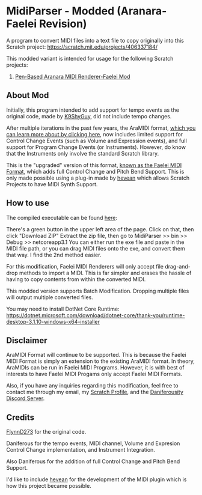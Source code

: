 # MidiParser - Modded (Aranara-Faelei Revision)
A program to convert MIDI files into a text file to copy originally into this Scratch project: https://scratch.mit.edu/projects/406337184/

This modded variant is intended for usage for the following Scratch projects: 
1. [Pen-Based Aranara MIDI Renderer-Faelei Mod](https://daniferous.github.io/aranara-midi-player-sb3/faelei/AMRT%201.5%20Faelei%20MOD%20R3.html)

## About Mod
Initially, this program intended to add support for tempo events as the original code, made by [K9ShyGuy](https://scratch.mit.edu/users/K9shyguy/), did not include tempo changes. 

After multiple iterations in the past few years, the AraMIDI format, [which you can learn more about by clicking here](https://daniferous.github.io/aranara-midi-player-sb3/versions), now includes limited support for Control Change Events (such as Volume and Expression events), and full support for Program Change Events (or Instruments). However, do know that the Instruments only involve the standard Scratch library.

This is the "upgraded" version of this format, [known as the Faelei MIDI Format](https://github.com/Daniferous/MidiParser/tree/Faelei), which adds full Control Change and Pitch Bend Support. This is only made possible using a plug-in made by [hevean](https://scratch.mit.edu/users/hevean_3/) which allows Scratch Projects to have MIDI Synth Support.

## How to use
The compiled executable can be found [here](../MidiParser/bin/Release/netcoreapp3.1/publish):

There's a green button in the upper left area of the page. Click on that, then click "Download ZIP" Extract the zip file, then go to MidiParser >> bin >> Debug >> netcoreapp3.1 You can either run the exe file and paste in the MIDI file path, or you can drag MIDI files onto the exe, and convert them that way. I find the 2nd method easier.

For this modification, Faelei MIDI Renderers will only accept file drag-and-drop methods to import a MIDI. This is far simpler and erases the hassle of having to copy contents from within the converted MIDI.

This modded version supports Batch Modification. Dropping multiple files will output multiple converted files.

You may need to install DotNet Core Runtime: https://dotnet.microsoft.com/download/dotnet-core/thank-you/runtime-desktop-3.1.10-windows-x64-installer

## Disclaimer
AraMIDI Format will continue to be supported. This is because the Faelei MIDI Format is simply an extension to the existing AraMIDI format. In theory, AraMIDIs can be run in Faelei MIDI Programs. However, it is with best of interests to have Faelei MIDI Progams only accept Faelei MIDI Formats.

Also, if you have any inquiries regarding this modification, feel free to contact me through my email, my [Scratch Profile](https://scratch.mit.edu/users/OjasnGamer101/), and the [Daniferousity Discord Server](https://discord.gg/kTD8y6YDjJ). 

## Credits
[FlynnD273](https://github.com/FlynnD273/MidiParser) for the original code.

Daniferous for the tempo events, MIDI channel,  Volume and Expresion Control Change implementation, and Instrument Integration.

Also Daniferous for the addition of full Control Change and Pitch Bend Support.

I'd like to include [hevean](https://scratch.mit.edu/users/hevean_3/) for the development of the MIDI plugin which is how this project became possible.